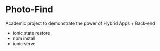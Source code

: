 # Photo-Find
Academic project to demonstrate the power of Hybrid Apps + Back-end

* ionic state restore
* npm install
* ionic serve
